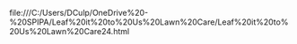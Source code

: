 file:///C:/Users/DCulp/OneDrive%20-%20SPIPA/Leaf%20it%20to%20Us%20Lawn%20Care/Leaf%20it%20to%20Us%20Lawn%20Care24.html
